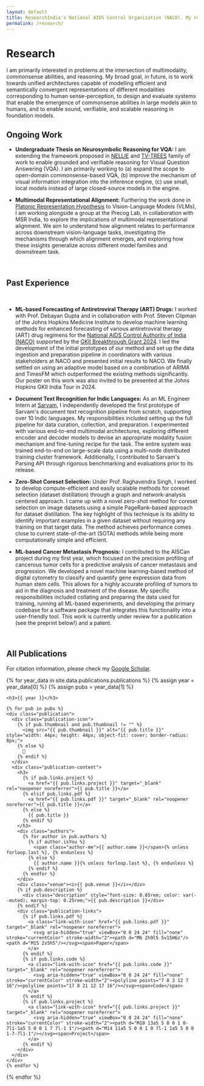 ```yaml
---
layout: default
title: ResearchIndia's National AIDS Control Organization (NACO). My role involved setting up the complete data cleaning and processing pipeline, experimenting with different models, and developing the first few iterations of the forecasting tool. We presented our initial results to senior NACO executives. The method is now being adopted by NACO for country-wide forecasting of more than 17 HIV drugs, which will optimize availability and positively impact lakhs of patients living with HIV
permalink: /research/
---
```


# Research
<div class="section">
  <p>
    I am primarily interested in problems at the intersection of multimodality, commonsense abilities, and reasoning. My broad goal, in future, is to work towards unified architectures capable of modelling efficient and semantically convergent representations of different modalities corresponding to human sense-perception, to design and evaluate systems that enable the emergence of commonsense abilities in large models akin to humans, and to enable sound, verifiable, and scalable reasoning in foundation models.
  </p>
</div>

<div class="section">
  <h2>Ongoing Work</h2>
  <ul class="research-list">
    <li><p><b>Undergraduate Thesis on Neurosymbolic Reasoning for VQA:</b> I am extending the framework proposed in <a href="https://arxiv.org/pdf/2209.07662">NELLIE</a> and <a href="https://arxiv.org/pdf/2402.19467">TV-TREES</a> family of work to enable grounded and verifiable reasoning for Visual Question Answering (VQA). I am primarily working to (a) expand the scope to open-domain commonsense-based VQA, (b) improve the mechanism of visual information integration into the inference engine, (c) use small, local models instead of large closed-source models in the engine.</p></li>
    <li><p><b>Multimodal Representational Alignment:</b> Furthering the work done in <a href="https://arxiv.org/pdf/2405.07987" target="_blank">Platonic Representation Hypothesis</a> to Vision-Language Models (VLMs), I am working alongside a group at the Precog Lab, in collaboration with MSR India, to explore the implications of multimodal representational alignment. We aim to understand how alignment relates to performance across downstream vision-language tasks, investigating the mechanisms through which alignment emerges, and exploring how these insights generalize across different model families and downstream task. </p></li>
  </ul>
</div>
<div class="section">
  <h2>Past Experience</h2>
  <ul class="research-list">
    <li><p><b>ML-based Forecasting of Antiretroviral Therapy (ART) Drugs:</b> I worked with Prof. Debayan Gupta and in collaboration with Prof. Steven Clipman of the Johns Hopkins Medicine Institute to develop machine learning methods for enhanced forecasting of various antiretroviral therapy (ART) drug regimens for the <a href="https://naco.gov.in/" target="_blank">National AIDS Control Authority of India (NACO)</a> supported by the <a href="https://indiainstitute.jhu.edu/news/news-2025/news-from-gkii-2024/gkii-announces-breakthrough-grant-awardees-for-health-data-research/" target="_blank">GKII Breakthrough Grant 2024</a>. I led the development of the initial prototypes of our method and set up the data ingestion and preparation pipeline in coordinators with various stakeholders at NACO and presented initial results to NACO. We finally settled on using an adaptive model based on a combination of ARIMA and TimesFM which outperformed the existing methods significantly. Our poster on this work was also invited to be presented at the Johns Hopkins GKII India Tour in 2024.</p></li>
    <li><p><b>Document Text Recognition for Indic Languages:</b> As an ML Engineer Intern at <a href="https://www.sarvam.ai/">Sarvam</a>, I independently developed the first prototype of Sarvam's document text recognition pipeline from scratch, supporting over 10 Indic languages. My responsibilities included setting up the full pipeline for data curation, collection, and preparation. I experimented with various end-to-end multimodal architectures, exploring different encoder and decoder models to devise an appropriate modality fusion mechanism and fine-tuning recipe for the task. The entire system was trained end-to-end on large-scale data using a multi-node distributed training cluster framework. Additionally, I contributed to Sarvam's Parsing API through rigorous benchmarking and evaluations prior to its release.</p></li>
    <li><p><b>Zero-Shot Coreset Selection:</b> Under Prof. Raghavendra Singh, I worked to develop compute-efficient and easily scalable methods for coreset selection (dataset distillation) through a graph and network-analysis centered approach. I came up with a novel zero-shot method for coreset selection on image datasets using a simple PageRank-based approach for dataset distillation. The key highlight of this technique is its ability to identify important examples in a given dataset without requiring any training on that target data. The method achieves performance comes close to current state-of-the-art (SOTA) methods while being more computationally simple and efficient.</p></li>
    <li><p><b>ML-based Cancer Metastasis Prognosis:</b> I contributed to the AISCan project during my first year, which focused on the precision profiling of cancerous tumor cells for a predictive analysis of cancer metastasis and progression. We developed a novel machine learning-based method of digital cytometry to classify and quantify gene expression data from human stem cells. This allows for a highly accurate profiling of tumors to aid in the diagnosis and treatment of the disease. My specific responsibilities included collating and preparing the data used for training, running all ML-based experiments, and developing the primary codebase for a software package that integrates this functionality into a user-friendly tool. This work is currently under review for a publication (see the preprint below!) and a patent.</p></li>
  </ul>
</div>
<div class="section">
  <h2>All Publications</h2>
  <p> 
    For citation information, please check my <a href="https://scholar.google.com/citations?user=SGjrwBwAAAAJ&hl=en">Google Scholar</a>.
  </p>
  {% for year_data in site.data.publications.publications %}
    {% assign year = year_data[0] %}
    {% assign pubs = year_data[1] %}
    
    <h3>{{ year }}</h3>
    
    {% for pub in pubs %}
    <div class="publication">
      <div class="publication-icon">
        {% if pub.thumbnail and pub.thumbnail != "" %}
          <img src="{{ pub.thumbnail }}" alt="{{ pub.title }}" style="width: 44px; height: 44px; object-fit: cover; border-radius: 8px;">
        {% else %}
          📄
        {% endif %}
      </div>
      <div class="publication-content">
        <h3>
          {% if pub.links.project %}
            <a href="{{ pub.links.project }}" target="_blank" rel="noopener noreferrer">{{ pub.title }}</a>
          {% elsif pub.links.pdf %}
            <a href="{{ pub.links.pdf }}" target="_blank" rel="noopener noreferrer">{{ pub.title }}</a>
          {% else %}
            {{ pub.title }}
          {% endif %}
        </h3>
        <div class="authors">
          {% for author in pub.authors %}
            {% if author.isYou %}
              <span class="author-me">{{ author.name }}</span>{% unless forloop.last %}, {% endunless %}
            {% else %}
              {{ author.name }}{% unless forloop.last %}, {% endunless %}
            {% endif %}
          {% endfor %}
        </div>
        <div class="venue"><i>{{ pub.venue }}</i></div>
        {% if pub.description %}
          <div class="description" style="font-size: 0.85rem; color: var(--muted); margin-top: 0.25rem;">{{ pub.description }}</div>
        {% endif %}
        <div class="publication-links">
          {% if pub.links.pdf %}
            <a class="link-with-icon" href="{{ pub.links.pdf }}" target="_blank" rel="noopener noreferrer">
              <svg aria-hidden="true" viewBox="0 0 24 24" fill="none" stroke="currentColor" stroke-width="2"><path d="M6 2h9l5 5v15H6z"/><path d="M15 2v5h5"/></svg><span>Paper</span>
            </a>
          {% endif %}
          {% if pub.links.code %}
            <a class="link-with-icon" href="{{ pub.links.code }}" target="_blank" rel="noopener noreferrer">
              <svg aria-hidden="true" viewBox="0 0 24 24" fill="none" stroke="currentColor" stroke-width="2"><polyline points="7 8 3 12 7 16"/><polyline points="17 8 21 12 17 16"/></svg><span>Code</span>
            </a>
          {% endif %}
          {% if pub.links.project %}
            <a class="link-with-icon" href="{{ pub.links.project }}" target="_blank" rel="noopener noreferrer">
              <svg aria-hidden="true" viewBox="0 0 24 24" fill="none" stroke="currentColor" stroke-width="2"><path d="M10 13a5 5 0 0 1 0-7l1-1a5 5 0 0 1 7 7l-1 1"/><path d="M14 11a5 5 0 0 1 0 7l-1 1a5 5 0 0 1-7-7l1-1"/></svg><span>Project</span>
            </a>
          {% endif %}
        </div>
      </div>
    </div>
    {% endfor %}
  {% endfor %}
</div>